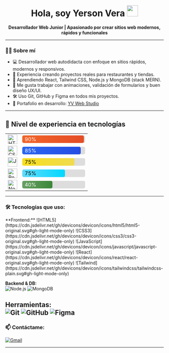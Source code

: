 <h1 align="center">Hola, soy Yerson Vera <img src="https://media.giphy.com/media/hvRJCLFzcasrR4ia7z/giphy.gif" width="35"></h1>

<p align="center">
  <b>Desarrollador Web Junior | Apasionado por crear sitios web modernos, rápidos y funcionales</b>
</p>

---

### 👨‍💻 Sobre mí

- 💻 Desarrollador web autodidacta con enfoque en sitios rápidos, modernos y responsivos.  
- 🚀 Experiencia creando proyectos reales para restaurantes y tiendas.  
- 🧠 Aprendiendo React, Tailwind CSS, Node.js y MongoDB (stack MERN).  
- 🎨 Me gusta trabajar con animaciones, validación de formularios y buen diseño UX/UI.  
- 🛠️ Uso Git, GitHub y Figma en todos mis proyectos.  
- 💼 Portafolio en desarrollo: [YV Web Studio](https://blakytus256.github.io/YVwebstudio)

---

## 🧠 Nivel de experiencia en tecnologías

<table>
  <tr>
    <td><img src="https://cdn.jsdelivr.net/gh/devicons/devicon/icons/html5/html5-original.svg" width="30" title="HTML5"/></td>
    <td>
      <div style="background:#ddd; border-radius:5px; width:200px">
        <div style="width: 90%; background: linear-gradient(to right, #f16529, #e44d26); color:white; padding:2px 8px; border-radius:5px">90%</div>
      </div>
    </td>
  </tr>
  <tr>
    <td><img src="https://cdn.jsdelivr.net/gh/devicons/devicon/icons/css3/css3-original.svg" width="30" title="CSS3"/></td>
    <td>
      <div style="background:#ddd; border-radius:5px; width:200px">
        <div style="width: 85%; background: linear-gradient(to right, #2965f1, #264de4); color:white; padding:2px 8px; border-radius:5px">85%</div>
      </div>
    </td>
  </tr>
  <tr>
    <td><img src="https://cdn.jsdelivr.net/gh/devicons/devicon/icons/javascript/javascript-original.svg" width="30" title="JavaScript"/></td>
    <td>
      <div style="background:#ddd; border-radius:5px; width:200px">
        <div style="width: 75%; background: linear-gradient(to right, #f7df1e, #f0db4f); color:black; padding:2px 8px; border-radius:5px">75%</div>
      </div>
    </td>
  </tr>
  <tr>
    <td><img src="https://cdn.jsdelivr.net/gh/devicons/devicon/icons/react/react-original.svg" width="30" title="React"/></td>
    <td>
      <div style="background:#ddd; border-radius:5px; width:200px">
        <div style="width: 60%; background: linear-gradient(to right, #61dafb, #00d8ff); color:black; padding:2px 8px; border-radius:5px">75%</div>
      </div>
    </td>
  </tr>
  <tr>
    <td><img src="https://cdn.jsdelivr.net/gh/devicons/devicon/icons/nodejs/nodejs-original.svg" width="30" title="Node.js"/></td>
    <td>
      <div style="background:#ddd; border-radius:5px; width:200px">
        <div style="width: 40%; background: linear-gradient(to right, #68a063, #3c873a); color:white; padding:2px 8px; border-radius:5px">40%</div>
      </div>
    </td>
  </tr>
</table>

---

### 🛠️ Tecnologías que uso:

<p>
  **Frontend:**  
![HTML5](https://cdn.jsdelivr.net/gh/devicons/devicon/icons/html5/html5-original.svg#gh-light-mode-only)
![CSS3](https://cdn.jsdelivr.net/gh/devicons/devicon/icons/css3/css3-original.svg#gh-light-mode-only)
![JavaScript](https://cdn.jsdelivr.net/gh/devicons/devicon/icons/javascript/javascript-original.svg#gh-light-mode-only)
![React](https://cdn.jsdelivr.net/gh/devicons/devicon/icons/react/react-original.svg#gh-light-mode-only)
![Tailwind](https://cdn.jsdelivr.net/gh/devicons/devicon/icons/tailwindcss/tailwindcss-plain.svg#gh-light-mode-only)

**Backend & DB:**  
![Node.js](https://cdn.jsdelivr.net/gh/devicons/devicon/icons/nodejs/nodejs-original.svg#gh-light-mode-only)
![MongoDB](https://cdn.jsdelivr.net/gh/devicons/devicon/icons/mongodb/mongodb-original.svg#gh-light-mode-only)

**Herramientas:**  
![Git](https://cdn.jsdelivr.net/gh/devicons/devicon/icons/git/git-original.svg#gh-light-mode-only)
![GitHub](https://cdn.jsdelivr.net/gh/devicons/devicon/icons/github/github-original.svg#gh-light-mode-only)
![Figma](https://cdn.jsdelivr.net/gh/devicons/devicon/icons/figma/figma-original.svg#gh-light-mode-only)
---

### 📫 Contáctame:

[![Gmail](https://img.shields.io/badge/-stalyhuaytan256@gmail.com-D14836?style=flat-square&logo=Gmail&logoColor=white)](mailto:stalyhuaytan256@gmail.com)

---

<!--
**YersonVera/YersonVera** es un ✨ repositorio especial ✨ porque su `README.md` aparece en tu perfil de GitHub.

Sugerencias para continuar:
- 📌 Añadir proyectos destacados con imágenes o links
- ✍️ Publicar artículos en GitHub Pages o blog personal
- 🔗 Conectar LinkedIn o portafolio si lo tienes listo
-->

